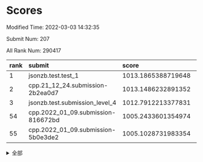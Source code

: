 # Scores

Modified Time: 2022-03-03 14:32:35

Submit Num: 207

All Rank Num: 290417

| rank |               submit               |       score        |       sigma        | pk_num |
| :--- | :--------------------------------- | :----------------- | :----------------- | :----- |
| 1    | jsonzb.test.test_1                 | 1013.1865388719648 | 0.8242114169496778 | 5617   |
| 2    | cpp.21_12_24.submission-2b2ea0d7   | 1013.1486232891352 | 0.7981325717540312 | 5611   |
| 3    | jsonzb.test.submission_level_4     | 1012.7912213377831 | 0.7700234197827225 | 5611   |
| 54   | cpp.2022_01_09.submission-816672bd | 1005.2433601354974 | 0.7268223328719183 | 5613   |
| 55   | cpp.2022_01_09.submission-5b0e3de2 | 1005.1028731983354 | 0.7280892011353483 | 5610   |


<details>
<summary>全部</summary>

| rank |                 submit                 |       score        |       sigma        | pk_num |
| :--- | :------------------------------------- | :----------------- | :----------------- | :----- |
| 1    | jsonzb.test.test_1                     | 1013.1865388719648 | 0.8242114169496778 | 5617   |
| 2    | cpp.21_12_24.submission-2b2ea0d7       | 1013.1486232891352 | 0.7981325717540312 | 5611   |
| 3    | jsonzb.test.submission_level_4         | 1012.7912213377831 | 0.7700234197827225 | 5611   |
| 4    | gobigger.level_3.submission_level_3_19 | 1011.5313899741541 | 0.7701847577739053 | 5614   |
| 5    | gobigger.level_3.submission_level_3_40 | 1011.3802374537579 | 0.7830623846932435 | 5610   |
| 6    | gobigger.level_3.submission_level_3_14 | 1011.2381709106287 | 0.7741824620565994 | 5611   |
| 7    | gobigger.level_3.submission_level_3_35 | 1011.1264082431175 | 0.7773022894728182 | 5612   |
| 8    | gobigger.level_3.submission_level_3_42 | 1011.0734064679152 | 0.7684295566771905 | 5612   |
| 9    | gobigger.level_3.submission_level_3_38 | 1010.8756882635005 | 0.7484676265513126 | 5613   |
| 10   | gobigger.level_3.submission_level_3_23 | 1010.8445815830144 | 0.7695043213316031 | 5608   |
| 11   | gobigger.level_3.submission_level_3_20 | 1010.7911095025531 | 0.7618716504492219 | 5615   |
| 12   | gobigger.level_3.submission_level_3_43 | 1010.7850303727826 | 0.7697654105427292 | 5614   |
| 13   | gobigger.level_3.submission_level_3_25 | 1010.7771516574377 | 0.7473490318646777 | 5611   |
| 14   | gobigger.level_3.submission_level_3_5  | 1010.7619732181884 | 0.7772130157054937 | 5611   |
| 15   | gobigger.level_3.submission_level_3_36 | 1010.7585584022338 | 0.7876939697611754 | 5615   |
| 16   | gobigger.level_3.submission_level_3_27 | 1010.7507891511133 | 0.7565325525521149 | 5612   |
| 17   | gobigger.level_3.submission_level_3_34 | 1010.6202755060993 | 0.7806593699060906 | 5611   |
| 18   | gobigger.level_3.submission_level_3_11 | 1010.5942454938142 | 0.727255363167917  | 5605   |
| 19   | gobigger.level_3.submission_level_3_10 | 1010.4939338473283 | 0.7572107405361909 | 5610   |
| 20   | gobigger.level_3.submission_level_3_17 | 1010.4929533191178 | 0.7800109279392878 | 5616   |
| 21   | gobigger.level_3.submission_level_3_26 | 1010.4644863552784 | 0.7658468849033471 | 5615   |
| 22   | gobigger.level_3.submission_level_3_21 | 1010.4395002930665 | 0.7668140072665689 | 5610   |
| 23   | gobigger.level_3.submission_level_3_16 | 1010.3985765926245 | 0.7570557546995222 | 5608   |
| 24   | gobigger.level_3.submission_level_3_46 | 1010.3397957186221 | 0.764717589351928  | 5613   |
| 25   | gobigger.level_3.submission_level_3_30 | 1010.336326788096  | 0.7621596749003601 | 5614   |
| 26   | gobigger.level_3.submission_level_3_33 | 1010.1739469709553 | 0.7637803922048174 | 5615   |
| 27   | gobigger.level_3.submission_level_3_12 | 1010.1690618057154 | 0.7461503202622525 | 5609   |
| 28   | gobigger.level_3.submission_level_3_22 | 1010.1387663862781 | 0.7664158181059562 | 5611   |
| 29   | gobigger.level_3.submission_level_3_32 | 1010.00863118207   | 0.7571490057242136 | 5609   |
| 30   | gobigger.level_3.submission_level_3_47 | 1009.9993195650591 | 0.75687935387941   | 5614   |
| 31   | gobigger.level_3.submission_level_3_15 | 1009.9772287110742 | 0.7462185301517185 | 5605   |
| 32   | gobigger.level_3.submission_level_3_2  | 1009.8898345799806 | 0.7765544458515106 | 5618   |
| 33   | gobigger.level_3.submission_level_3_3  | 1009.7971811127966 | 0.7708223238279585 | 5612   |
| 34   | gobigger.level_3.submission_level_3_13 | 1009.7816810562921 | 0.7568299405762413 | 5609   |
| 35   | gobigger.level_3.submission_level_3_1  | 1009.61322916653   | 0.7579754265034166 | 5610   |
| 36   | gobigger.level_3.submission_level_3_45 | 1009.5601512410854 | 0.7412278512325511 | 5612   |
| 37   | gobigger.level_3.submission_level_3_6  | 1009.5580220889362 | 0.7682158250734028 | 5612   |
| 38   | gobigger.level_3.submission_level_3_0  | 1009.5051597657534 | 0.7505900993570758 | 5612   |
| 39   | gobigger.level_3.submission_level_3_44 | 1009.4867270633349 | 0.7499774739122456 | 5612   |
| 40   | gobigger.level_3.submission_level_3_49 | 1009.4613382446096 | 0.7448456304757914 | 5614   |
| 41   | gobigger.level_3.submission_level_3_29 | 1009.4288776003299 | 0.7535814295619282 | 5608   |
| 42   | gobigger.level_3.submission_level_3_9  | 1009.39657110071   | 0.7736381710407216 | 5613   |
| 43   | gobigger.level_3.submission_level_3_4  | 1009.3913127495065 | 0.7426463526071807 | 5609   |
| 44   | gobigger.level_3.submission_level_3_39 | 1009.3078550915263 | 0.7568665607099803 | 5611   |
| 45   | gobigger.level_3.submission_level_3_7  | 1009.2714848205155 | 0.7596046493906835 | 5613   |
| 46   | gobigger.level_3.submission_level_3_37 | 1009.2670454166513 | 0.7493611783395906 | 5619   |
| 47   | gobigger.level_3.submission_level_3_8  | 1009.0093663309482 | 0.7414896929263559 | 5610   |
| 48   | gobigger.level_3.submission_level_3_31 | 1008.9176412676616 | 0.7306706146528035 | 5609   |
| 49   | gobigger.level_3.submission_level_3_48 | 1008.8752159198302 | 0.7623274360564499 | 5612   |
| 50   | gobigger.level_3.submission_level_3_28 | 1008.8145975772673 | 0.7564757925610663 | 5612   |
| 51   | gobigger.level_3.submission_level_3_41 | 1008.7543727428728 | 0.7461325111504667 | 5610   |
| 52   | gobigger.level_3.submission_level_3_24 | 1008.747532666183  | 0.7599601390420302 | 5615   |
| 53   | gobigger.level_3.submission_level_3_18 | 1008.1914334834861 | 0.7402373893872696 | 5610   |
| 54   | cpp.2022_01_09.submission-816672bd     | 1005.2433601354974 | 0.7268223328719183 | 5613   |
| 55   | cpp.2022_01_09.submission-5b0e3de2     | 1005.1028731983354 | 0.7280892011353483 | 5610   |
| 56   | gobigger.level_1.submission_level_1_49 | 1005.0665096419717 | 0.7215557381783375 | 5617   |
| 57   | gobigger.level_1.submission_level_1_12 | 1004.9807500434789 | 0.7246915633277216 | 5610   |
| 58   | gobigger.level_1.submission_level_1_26 | 1004.681833826718  | 0.7222777174235155 | 5614   |
| 59   | gobigger.level_1.submission_level_1_28 | 1004.6594045061565 | 0.7253420765224108 | 5613   |
| 60   | gobigger.level_1.submission_level_1_24 | 1004.650202576502  | 0.7223606354470905 | 5615   |
| 61   | gobigger.level_1.submission_level_1_4  | 1004.6184902094394 | 0.7179416602555039 | 5611   |
| 62   | gobigger.level_1.submission_level_1_21 | 1004.5177674229967 | 0.7198478362592962 | 5614   |
| 63   | gobigger.level_1.submission_level_1_11 | 1004.3814887540893 | 0.7253050449454282 | 5610   |
| 64   | gobigger.level_1.submission_level_1_8  | 1004.293398363588  | 0.7116054078361256 | 5608   |
| 65   | gobigger.level_1.submission_level_1_48 | 1004.2786085020401 | 0.725568198728964  | 5609   |
| 66   | gobigger.level_1.submission_level_1_3  | 1004.1146163224821 | 0.7169063251652146 | 5614   |
| 67   | gobigger.level_1.submission_level_1_31 | 1004.0640883065759 | 0.7332514856714432 | 5609   |
| 68   | gobigger.level_1.submission_level_1_41 | 1003.9668362508313 | 0.73087123110651   | 5610   |
| 69   | gobigger.level_1.submission_level_1_16 | 1003.8472177798873 | 0.7337660363802506 | 5615   |
| 70   | gobigger.level_1.submission_level_1_5  | 1003.84579245646   | 0.7147175025805006 | 5615   |
| 71   | gobigger.level_1.submission_level_1_20 | 1003.6778306253608 | 0.7205350946487075 | 5609   |
| 72   | gobigger.level_1.submission_level_1_18 | 1003.6529886272033 | 0.7187605070293155 | 5611   |
| 73   | gobigger.level_1.submission_level_1_43 | 1003.6290194747031 | 0.7157016135086276 | 5610   |
| 74   | gobigger.level_1.submission_level_1_15 | 1003.5896594825591 | 0.7157894425670218 | 5606   |
| 75   | gobigger.level_1.submission_level_1_2  | 1003.5464811422189 | 0.7115648683146475 | 5612   |
| 76   | gobigger.level_1.submission_level_1_0  | 1003.5045889683284 | 0.7267292330814479 | 5608   |
| 77   | gobigger.level_1.submission_level_1_34 | 1003.4570167562182 | 0.7057098218466508 | 5618   |
| 78   | gobigger.level_1.submission_level_1_13 | 1003.4244637173524 | 0.7223145085030381 | 5610   |
| 79   | gobigger.level_1.submission_level_1_47 | 1003.3889696677637 | 0.7173913869616719 | 5612   |
| 80   | gobigger.level_1.submission_level_1_1  | 1003.3391868973134 | 0.7169011730298683 | 5611   |
| 81   | gobigger.level_1.submission_level_1_7  | 1003.3242941850599 | 0.712641218696366  | 5614   |
| 82   | gobigger.level_1.submission_level_1_25 | 1003.3230648086316 | 0.7300991615798559 | 5606   |
| 83   | gobigger.level_1.submission_level_1_38 | 1003.3130414588239 | 0.7134256489567992 | 5614   |
| 84   | gobigger.level_1.submission_level_1_44 | 1003.2901951055297 | 0.7180722351203213 | 5612   |
| 85   | gobigger.level_1.submission_level_1_23 | 1003.1379750557526 | 0.714364256971152  | 5615   |
| 86   | gobigger.level_1.submission_level_1_33 | 1003.0981761896459 | 0.7078849924161316 | 5618   |
| 87   | gobigger.level_1.submission_level_1_22 | 1003.0970921676005 | 0.7101984716707291 | 5610   |
| 88   | gobigger.level_1.submission_level_1_42 | 1003.0373745878502 | 0.7163714961699904 | 5612   |
| 89   | gobigger.level_1.submission_level_1_9  | 1002.9743758851417 | 0.7174125627865174 | 5611   |
| 90   | gobigger.level_1.submission_level_1_6  | 1002.9535580517414 | 0.7111416539927482 | 5612   |
| 91   | gobigger.level_1.submission_level_1_46 | 1002.9299924224773 | 0.7186303310447033 | 5614   |
| 92   | gobigger.level_1.submission_level_1_27 | 1002.9279544468806 | 0.734885632623312  | 5613   |
| 93   | gobigger.level_1.submission_level_1_40 | 1002.9251276199977 | 0.7201267865862649 | 5619   |
| 94   | gobigger.level_1.submission_level_1_17 | 1002.9128453840689 | 0.7152940229184691 | 5610   |
| 95   | gobigger.level_1.submission_level_1_45 | 1002.9015569750443 | 0.7209977493772679 | 5608   |
| 96   | gobigger.level_1.submission_level_1_19 | 1002.8613051045854 | 0.7266412259264989 | 5611   |
| 97   | gobigger.level_1.submission_level_1_36 | 1002.5859848308255 | 0.7165868342811786 | 5611   |
| 98   | gobigger.level_1.submission_level_1_35 | 1002.4852990513726 | 0.7124682242494562 | 5614   |
| 99   | gobigger.level_1.submission_level_1_14 | 1002.4666890206407 | 0.7162545962481253 | 5613   |
| 100  | gobigger.level_1.submission_level_1_30 | 1002.4488405401212 | 0.7238055527304434 | 5614   |
| 101  | gobigger.level_1.submission_level_1_39 | 1002.3245863713032 | 0.719367327392476  | 5615   |
| 102  | gobigger.level_1.submission_level_1_10 | 1002.2984326753339 | 0.7133551399105323 | 5610   |
| 103  | gobigger.level_1.submission_level_1_37 | 1002.1011576997636 | 0.71901296745619   | 5615   |
| 104  | gobigger.level_1.submission_level_1_29 | 1002.0786487979683 | 0.7093979933047789 | 5616   |
| 105  | gobigger.level_1.submission_level_1_32 | 1001.7754768057256 | 0.7046882916665614 | 5612   |
| 106  | gobigger.random.submission_random_19   | 996.944322486472   | 0.7160184123320318 | 5611   |
| 107  | gobigger.random.submission_random_37   | 996.9234688587618  | 0.704504554517504  | 5614   |
| 108  | gobigger.random.submission_random_11   | 996.8418587098708  | 0.7106882268176417 | 5612   |
| 109  | gobigger.random.submission_random_13   | 996.6912530738172  | 0.7250606239097056 | 5613   |
| 110  | gobigger.random.submission_random_38   | 996.6691883403977  | 0.7082582843337294 | 5618   |
| 111  | gobigger.random.submission_random_14   | 996.5973053276894  | 0.7171699274985772 | 5605   |
| 112  | gobigger.random.submission_random_43   | 996.44262594494    | 0.710819024771446  | 5610   |
| 113  | gobigger.random.submission_random_17   | 996.4370653826269  | 0.7258745642145845 | 5611   |
| 114  | gobigger.random.submission_random_0    | 996.3583795673662  | 0.7274721948556869 | 5615   |
| 115  | gobigger.random.submission_random_40   | 996.3547121443256  | 0.7157854347424109 | 5616   |
| 116  | gobigger.random.submission_random_32   | 996.3463507794969  | 0.7072285005672425 | 5614   |
| 117  | gobigger.random.submission_random_42   | 996.3349220423639  | 0.7184258434707959 | 5610   |
| 118  | gobigger.random.submission_random_25   | 996.2997734703505  | 0.7139741040703841 | 5616   |
| 119  | gobigger.random.submission_random_35   | 996.2529949630408  | 0.694332353114702  | 5614   |
| 120  | gobigger.random.submission_random_26   | 996.1553020767457  | 0.7056469872371118 | 5610   |
| 121  | gobigger.random.submission_random_5    | 996.1303234409511  | 0.7179516629606124 | 5616   |
| 122  | gobigger.random.submission_random_30   | 996.1228458185486  | 0.7160392601026648 | 5613   |
| 123  | gobigger.random.submission_random_33   | 996.1039008410049  | 0.7169204121986005 | 5614   |
| 124  | gobigger.random.submission_random_7    | 996.0833169766433  | 0.7099713940548941 | 5612   |
| 125  | gobigger.random.submission_random_10   | 996.0610422340277  | 0.7088995108572879 | 5616   |
| 126  | gobigger.random.submission_random_45   | 996.0532856262918  | 0.7141641528348284 | 5615   |
| 127  | gobigger.random.submission_random_20   | 996.0247411181164  | 0.7020293830446427 | 5616   |
| 128  | gobigger.random.submission_random_27   | 995.9990416838841  | 0.7221098625475625 | 5613   |
| 129  | gobigger.random.submission_random_41   | 995.9299739419125  | 0.7252331563408216 | 5607   |
| 130  | gobigger.random.submission_random_46   | 995.8993389555118  | 0.7108421004452465 | 5617   |
| 131  | gobigger.random.submission_random_23   | 995.8867812697079  | 0.7045645330670293 | 5609   |
| 132  | gobigger.random.submission_random_34   | 995.8744328231367  | 0.7121596180105103 | 5611   |
| 133  | gobigger.random.submission_random_2    | 995.8458416329395  | 0.7175562015303416 | 5614   |
| 134  | gobigger.random.submission_random_9    | 995.8049770269323  | 0.7137362125547938 | 5609   |
| 135  | gobigger.random.submission_random_49   | 995.7922182437734  | 0.7035127564560757 | 5605   |
| 136  | gobigger.random.submission_random_6    | 995.7508364237224  | 0.7137948259787206 | 5617   |
| 137  | gobigger.random.submission_random_8    | 995.7287643864187  | 0.7042066647326051 | 5614   |
| 138  | gobigger.random.submission_random_21   | 995.7199539967542  | 0.7106624004406673 | 5616   |
| 139  | gobigger.random.submission_random_15   | 995.7181282228181  | 0.7131007766988856 | 5616   |
| 140  | gobigger.random.submission_random_47   | 995.6998139746732  | 0.7043484392311382 | 5613   |
| 141  | gobigger.random.submission_random_28   | 995.6903302465456  | 0.7185087629046137 | 5611   |
| 142  | gobigger.random.submission_random_29   | 995.6615313674122  | 0.7044886615674874 | 5611   |
| 143  | gobigger.random.submission_random_1    | 995.6285413240109  | 0.7123199072137468 | 5609   |
| 144  | gobigger.random.submission_random_16   | 995.6100472446257  | 0.7031732189506595 | 5616   |
| 145  | gobigger.random.submission_random_4    | 995.6063565921938  | 0.7252572120847329 | 5616   |
| 146  | gobigger.random.submission_random_44   | 995.573495092517   | 0.7161470394159289 | 5610   |
| 147  | gobigger.random.submission_random_22   | 995.548829407      | 0.7175175859124345 | 5611   |
| 148  | gobigger.random.submission_random_48   | 995.5351105978692  | 0.7034204112136194 | 5608   |
| 149  | gobigger.random.submission_random_3    | 995.3601050851095  | 0.7101525372292269 | 5616   |
| 150  | gobigger.random.submission_random_12   | 995.3582518766034  | 0.712020470338477  | 5610   |
| 151  | gobigger.random.submission_random_31   | 995.285750349429   | 0.715110511381797  | 5611   |
| 152  | gobigger.random.submission_random_39   | 995.1700699729889  | 0.7265913796751214 | 5614   |
| 153  | gobigger.random.submission_random_24   | 994.9355665238306  | 0.718724603531426  | 5607   |
| 154  | gobigger.random.submission_random_36   | 994.7615546246993  | 0.7267945102084306 | 5612   |
| 155  | gobigger.random.submission_random_18   | 994.6492123691245  | 0.7072453869923893 | 5616   |
| 156  | gobigger.level_2.submission_level_2_45 | 994.3309100714531  | 0.7374807222282813 | 5610   |
| 157  | gobigger.level_2.submission_level_2_28 | 993.8718547491343  | 0.7266444057306563 | 5616   |
| 158  | gobigger.level_2.submission_level_2_15 | 993.864641808132   | 0.7332676789394428 | 5614   |
| 159  | gobigger.level_2.submission_level_2_12 | 993.5938337092203  | 0.750549364748893  | 5611   |
| 160  | gobigger.level_2.submission_level_2_36 | 993.2001652630778  | 0.7367382676873291 | 5615   |
| 161  | gobigger.level_2.submission_level_2_25 | 993.1162095269011  | 0.7373032150260295 | 5606   |
| 162  | gobigger.level_2.submission_level_2_46 | 992.7923339097592  | 0.7469300513370661 | 5613   |
| 163  | gobigger.level_2.submission_level_2_27 | 992.729900342347   | 0.7322872778520106 | 5609   |
| 164  | gobigger.level_2.submission_level_2_1  | 992.5734536878829  | 0.7565790119873953 | 5613   |
| 165  | gobigger.level_2.submission_level_2_42 | 992.5337880097316  | 0.7544144267867557 | 5612   |
| 166  | gobigger.level_2.submission_level_2_26 | 992.4436014760057  | 0.740982872519367  | 5613   |
| 167  | gobigger.level_2.submission_level_2_16 | 992.3515964749688  | 0.7567711354139758 | 5612   |
| 168  | gobigger.level_2.submission_level_2_18 | 992.3359221814248  | 0.7274940286868726 | 5614   |
| 169  | gobigger.level_2.submission_level_2_37 | 992.3250073199731  | 0.7643322896057074 | 5612   |
| 170  | gobigger.level_2.submission_level_2_13 | 992.3032529349202  | 0.7479776533312621 | 5608   |
| 171  | gobigger.level_2.submission_level_2_49 | 992.2825501622558  | 0.7463355027304577 | 5608   |
| 172  | gobigger.level_2.submission_level_2_31 | 992.2765367928184  | 0.746054899625013  | 5616   |
| 173  | gobigger.level_2.submission_level_2_48 | 992.231339822674   | 0.7238171862334264 | 5611   |
| 174  | gobigger.level_2.submission_level_2_17 | 992.1755273439483  | 0.7427275448436385 | 5609   |
| 175  | gobigger.level_2.submission_level_2_0  | 992.1442691938313  | 0.7312879063031273 | 5612   |
| 176  | gobigger.level_2.submission_level_2_8  | 992.1265486609374  | 0.7233107802542563 | 5610   |
| 177  | gobigger.level_2.submission_level_2_11 | 992.0903931101448  | 0.7517173912780959 | 5612   |
| 178  | gobigger.level_2.submission_level_2_22 | 992.0882315005651  | 0.75344324986337   | 5609   |
| 179  | gobigger.level_2.submission_level_2_29 | 992.0879501651813  | 0.7538535148077016 | 5613   |
| 180  | gobigger.level_2.submission_level_2_33 | 992.0277059461209  | 0.7587333131998586 | 5610   |
| 181  | gobigger.level_2.submission_level_2_24 | 992.0217773453962  | 0.7286432851557776 | 5612   |
| 182  | gobigger.level_2.submission_level_2_2  | 992.0072466073062  | 0.7455047998584439 | 5611   |
| 183  | gobigger.level_2.submission_level_2_21 | 991.8664953742693  | 0.760267777473357  | 5613   |
| 184  | gobigger.level_2.submission_level_2_9  | 991.776370541106   | 0.7287956437918658 | 5604   |
| 185  | gobigger.level_2.submission_level_2_30 | 991.6332118591454  | 0.7377782265586801 | 5608   |
| 186  | gobigger.level_2.submission_level_2_40 | 991.6295388327618  | 0.7436777224967768 | 5616   |
| 187  | gobigger.level_2.submission_level_2_20 | 991.5853258366567  | 0.7628565731694067 | 5607   |
| 188  | gobigger.level_2.submission_level_2_44 | 991.5503611922571  | 0.7609427278031453 | 5609   |
| 189  | gobigger.level_2.submission_level_2_3  | 991.5488437713391  | 0.738815884073951  | 5613   |
| 190  | gobigger.level_2.submission_level_2_19 | 991.5396541178811  | 0.7371762235682814 | 5612   |
| 191  | gobigger.level_2.submission_level_2_38 | 991.4834976218534  | 0.7598007984835086 | 5606   |
| 192  | gobigger.level_2.submission_level_2_7  | 991.3638576636042  | 0.761760960160666  | 5613   |
| 193  | gobigger.level_2.submission_level_2_41 | 991.3260969773603  | 0.7612909823856212 | 5611   |
| 194  | gobigger.level_2.submission_level_2_14 | 991.3193537567065  | 0.7408945851247432 | 5611   |
| 195  | gobigger.level_2.submission_level_2_5  | 991.1069115876578  | 0.7517414082020699 | 5613   |
| 196  | gobigger.level_2.submission_level_2_43 | 990.9058647175098  | 0.7415652179239292 | 5615   |
| 197  | gobigger.level_2.submission_level_2_35 | 990.887215592961   | 0.7558265440264165 | 5613   |
| 198  | gobigger.level_2.submission_level_2_32 | 990.8028393825232  | 0.7556329788355041 | 5613   |
| 199  | gobigger.level_2.submission_level_2_4  | 990.6839061614057  | 0.7650238204288866 | 5613   |
| 200  | gobigger.level_2.submission_level_2_47 | 990.5668591207865  | 0.7545991902153961 | 5613   |
| 201  | gobigger.level_2.submission_level_2_39 | 990.3431013778335  | 0.7721763700460819 | 5612   |
| 202  | gobigger.level_2.submission_level_2_6  | 990.2206263937994  | 0.7435323837727028 | 5608   |
| 203  | gobigger.level_2.submission_level_2_10 | 989.9448106056226  | 0.7784130663665529 | 5613   |
| 204  | gobigger.level_2.submission_level_2_23 | 989.874159445957   | 0.7713457436757026 | 5608   |
| 205  | gobigger.level_2.submission_level_2_34 | 989.6632217228001  | 0.7670623484059348 | 5611   |
| 206  | gobigger.none.submission_none_0        | 979.8694533039449  | 1.1661361202929452 | 5607   |
| 207  | gobigger.none.submission_none_1        | 975.5637228963643  | 1.5533322126088622 | 5611   |

</details>
